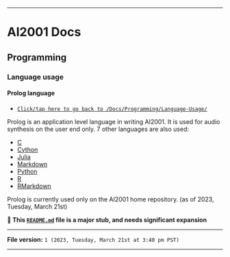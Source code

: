 
***

# AI2001 Docs

## Programming

### Language usage

#### Prolog language

- [`Click/tap here to go back to /Docs/Programming/Language-Usage/`](/Docs/Programming/Language-Usage/)

Prolog is an application level language in writing AI2001. It is used for audio synthesis on the user end only. 7 other languages are also used:

- [C](/Docs/Programming/Language-Usage/C/)
- [Cython](/Docs/Programming/Language-Usage/Cython/)
- [Julia](/Docs/Programming/Language-Usage/Julia/)
- [Markdown](/Docs/Programming/Language-Usage/Markdown/)
- [Python](/Docs/Programming/Language-Usage/Python/)
- [R](/Docs/Programming/Language-Usage/R/)
- [RMarkdown](/Docs/Programming/Language-Usage/RMarkdown/)

Prolog is currently used only on the AI2001 home repository. (as of 2023, Tuesday, March 21st)

**🌱️ This [`README.md`](/Programming/Language-Usage/Prolog/README.md) file is a major stub, and needs significant expansion**

***

**File version:** `1 (2023, Tuesday, March 21st at 3:40 pm PST)`

***
